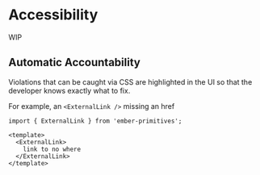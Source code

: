 # Accessibility

WIP

## Automatic Accountability

Violations that can be caught via CSS are highlighted in the UI so that the developer knows exactly what to fix.

For example, an `<ExternalLink />` missing an href

```gjs live
import { ExternalLink } from 'ember-primitives';

<template>
  <ExternalLink>
    link to no where
  </ExternalLink>
</template>
```
